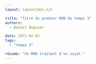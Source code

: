 ```yaml
---
layout: layout/mon.njk

title: "Titre du premier MON du temps 3"
authors:
  - Benoit Beguier

date: 1971-02-01
tags: 
  - "temps 3"

résumé: "Un MON traitant d'un sujet."
---
```

